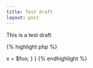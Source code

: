```yaml
---
title: Test draft
layout: post
---
```


This is a test draft

{% highlight php %}
<?php
namespace a;
class A
{
    private $x;
    
    public function __construct($foo = 'foo')
    {
        $this->x = $foo;
    }
}
{% endhighlight %}